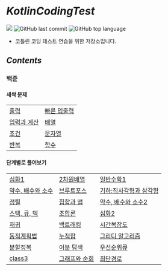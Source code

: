 # *KotlinCodingTest*

![](https://img.shields.io/badge/start%20date%20%20-24.04.18-green?style=flat-square&logo=start) ![GitHub last commit](https://img.shields.io/github/last-commit/ichanguk/KotlinCodingTest?style=flat-square) ![GitHub top language](https://img.shields.io/github/languages/top/ichanguk/KotlinCodingTest?color=orange&logo=java&style=flat-square)

- 코틀린 코딩 테스트 연습을 위한 저장소입니다.



## *Contents*
### 백준

#### 새싹 문제
|||
|-----|-----|
|[출력](https://github.com/ichanguk/KotlinCodingTest/tree/master/app/src/main/java/com/example/kotlincodingtest/baekjoon/%EC%83%88%EC%8B%B9/%EC%B6%9C%EB%A0%A5)|[빠른 입출력](https://github.com/ichanguk/KotlinCodingTest/tree/master/app/src/main/java/com/example/kotlincodingtest/baekjoon/%EC%83%88%EC%8B%B9/%EB%B9%A0%EB%A5%B8%EC%9E%85%EC%B6%9C%EB%A0%A5)|
|[입력과 계산](https://github.com/ichanguk/KotlinCodingTest/tree/master/app/src/main/java/com/example/kotlincodingtest/baekjoon/%EC%83%88%EC%8B%B9/%EC%9E%85%EB%A0%A5%EA%B3%BC%EA%B3%84%EC%82%B0)|[배열](https://github.com/ichanguk/KotlinCodingTest/tree/master/app/src/main/java/com/example/kotlincodingtest/baekjoon/%EC%83%88%EC%8B%B9/%EB%B0%B0%EC%97%B4)|
|[조건](https://github.com/ichanguk/KotlinCodingTest/tree/master/app/src/main/java/com/example/kotlincodingtest/baekjoon/%EC%83%88%EC%8B%B9/%EC%A1%B0%EA%B1%B4)|[문자열](https://github.com/ichanguk/KotlinCodingTest/tree/master/app/src/main/java/com/example/kotlincodingtest/baekjoon/%EC%83%88%EC%8B%B9/%EB%AC%B8%EC%9E%90%EC%97%B4)|
|[반복](https://github.com/ichanguk/KotlinCodingTest/tree/master/app/src/main/java/com/example/kotlincodingtest/baekjoon/%EC%83%88%EC%8B%B9/%EB%B0%98%EB%B3%B5)|[함수](https://github.com/ichanguk/KotlinCodingTest/tree/master/app/src/main/java/com/example/kotlincodingtest/baekjoon/%EC%83%88%EC%8B%B9/%ED%95%A8%EC%88%98)|

#### 단계별로 풀어보기
||||
|-----|-----|-----|
|[심화1](https://github.com/ichanguk/KotlinCodingTest/tree/master/app/src/main/java/com/example/kotlincodingtest/baekjoon/%EB%8B%A8%EA%B3%84%EB%B3%84/%EC%8B%AC%ED%99%941)|[2차원배열](https://github.com/ichanguk/KotlinCodingTest/tree/master/app/src/main/java/com/example/kotlincodingtest/baekjoon/%EB%8B%A8%EA%B3%84%EB%B3%84/2%EC%B0%A8%EC%9B%90%EB%B0%B0%EC%97%B4)|[일반수학1](https://github.com/ichanguk/KotlinCodingTest/tree/master/app/src/main/java/com/example/kotlincodingtest/baekjoon/%EB%8B%A8%EA%B3%84%EB%B3%84/%EC%9D%BC%EB%B0%98%EC%88%98%ED%95%991)|
|[약수, 배수와 소수](https://github.com/ichanguk/KotlinCodingTest/tree/master/app/src/main/java/com/example/kotlincodingtest/baekjoon/%EB%8B%A8%EA%B3%84%EB%B3%84/%EC%95%BD%EC%88%98_%EB%B0%B0%EC%88%98%EC%99%80_%EC%86%8C%EC%88%98)|[브루트포스](https://github.com/ichanguk/KotlinCodingTest/tree/master/app/src/main/java/com/example/kotlincodingtest/baekjoon/%EB%8B%A8%EA%B3%84%EB%B3%84/%EB%B8%8C%EB%A3%A8%ED%8A%B8%ED%8F%AC%EC%8A%A4)|[기하:직사각형과 삼각형](https://github.com/ichanguk/KotlinCodingTest/tree/master/app/src/main/java/com/example/kotlincodingtest/baekjoon/%EB%8B%A8%EA%B3%84%EB%B3%84/%EA%B8%B0%ED%95%98_%EC%A7%81%EC%82%AC%EA%B0%81%ED%98%95%EA%B3%BC%EC%82%BC%EA%B0%81%ED%98%95)|
|[정렬](https://github.com/ichanguk/KotlinCodingTest/tree/master/app/src/main/java/com/example/kotlincodingtest/baekjoon/%EB%8B%A8%EA%B3%84%EB%B3%84/%EC%A0%95%EB%A0%AC)|[집합과 맵](https://github.com/ichanguk/KotlinCodingTest/tree/master/app/src/main/java/com/example/kotlincodingtest/baekjoon/%EB%8B%A8%EA%B3%84%EB%B3%84/%EC%A7%91%ED%95%A9%EA%B3%BC_%EB%A7%B5)|[약수, 배수와 소수2](https://github.com/ichanguk/KotlinCodingTest/tree/master/app/src/main/java/com/example/kotlincodingtest/baekjoon/%EB%8B%A8%EA%B3%84%EB%B3%84/%EC%95%BD%EC%88%98_%EB%B0%B0%EC%88%98%EC%99%80_%EC%86%8C%EC%88%982)|
|[스택, 큐, 덱](https://github.com/ichanguk/KotlinCodingTest/tree/master/app/src/main/java/com/example/kotlincodingtest/baekjoon/%EB%8B%A8%EA%B3%84%EB%B3%84/%EC%8A%A4%ED%83%9D_%ED%81%90_%EB%8D%B1)|[조합론](https://github.com/ichanguk/KotlinCodingTest/tree/master/app/src/main/java/com/example/kotlincodingtest/baekjoon/%EB%8B%A8%EA%B3%84%EB%B3%84/%EC%A1%B0%ED%95%A9%EB%A1%A0)|[심화2](https://github.com/ichanguk/KotlinCodingTest/tree/master/app/src/main/java/com/example/kotlincodingtest/baekjoon/%EB%8B%A8%EA%B3%84%EB%B3%84/%EC%8B%AC%ED%99%942)|
|[재귀](https://github.com/ichanguk/KotlinCodingTest/tree/master/app/src/main/java/com/example/kotlincodingtest/baekjoon/%EB%8B%A8%EA%B3%84%EB%B3%84/%EC%9E%AC%EA%B7%80)|[백트래킹](https://github.com/ichanguk/KotlinCodingTest/tree/master/app/src/main/java/com/example/kotlincodingtest/baekjoon/%EB%8B%A8%EA%B3%84%EB%B3%84/%EB%B0%B1%ED%8A%B8%EB%9E%98%ED%82%B9)|[시간복잡도](https://github.com/ichanguk/KotlinCodingTest/tree/master/app/src/main/java/com/example/kotlincodingtest/baekjoon/%EB%8B%A8%EA%B3%84%EB%B3%84/%EC%8B%9C%EA%B0%84%EB%B3%B5%EC%9E%A1%EB%8F%84)|
|[동적계획법](https://github.com/ichanguk/KotlinCodingTest/tree/master/app/src/main/java/com/example/kotlincodingtest/baekjoon/%EB%8B%A8%EA%B3%84%EB%B3%84/%EB%8F%99%EC%A0%81%EA%B3%84%ED%9A%8D%EB%B2%95)|[누적합](https://github.com/ichanguk/KotlinCodingTest/tree/master/app/src/main/java/com/example/kotlincodingtest/baekjoon/%EB%8B%A8%EA%B3%84%EB%B3%84/%EB%88%84%EC%A0%81%ED%95%A9)|[그리디 알고리즘](https://github.com/ichanguk/KotlinCodingTest/tree/master/app/src/main/java/com/example/kotlincodingtest/baekjoon/%EB%8B%A8%EA%B3%84%EB%B3%84/%EA%B7%B8%EB%A6%AC%EB%94%94_%EC%95%8C%EA%B3%A0%EB%A6%AC%EC%A6%98)|
|[분할정복](https://github.com/ichanguk/KotlinCodingTest/tree/master/app/src/main/java/com/example/kotlincodingtest/baekjoon/%EB%8B%A8%EA%B3%84%EB%B3%84/%EB%B6%84%ED%95%A0%EC%A0%95%EB%B3%B5)|[이분 탐색](https://github.com/ichanguk/KotlinCodingTest/tree/master/app/src/main/java/com/example/kotlincodingtest/baekjoon/%EB%8B%A8%EA%B3%84%EB%B3%84/%EC%9D%B4%EB%B6%84%ED%83%90%EC%83%89)|[우선순위큐](https://github.com/ichanguk/KotlinCodingTest/tree/master/app/src/main/java/com/example/kotlincodingtest/baekjoon/%EB%8B%A8%EA%B3%84%EB%B3%84/%EC%9A%B0%EC%84%A0%EC%88%9C%EC%9C%84%ED%81%90)|
|[class3](https://github.com/ichanguk/KotlinCodingTest/tree/master/app/src/main/java/com/example/kotlincodingtest/baekjoon/class3)|[그래프와 순회](https://github.com/ichanguk/KotlinCodingTest/tree/master/app/src/main/java/com/example/kotlincodingtest/baekjoon/%EB%8B%A8%EA%B3%84%EB%B3%84/%EA%B7%B8%EB%9E%98%ED%94%84%EC%99%80_%EC%88%9C%ED%9A%8C)|[최단경로](https://github.com/ichanguk/KotlinCodingTest/tree/master/app/src/main/java/com/example/kotlincodingtest/baekjoon/%EB%8B%A8%EA%B3%84%EB%B3%84/%EC%B5%9C%EB%8B%A8%EA%B2%BD%EB%A1%9C)|

